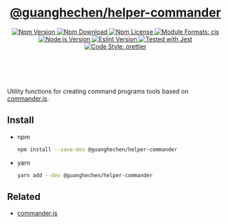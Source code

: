 <header>
  <h1 align="center">
    <a href="https://github.com/guanghechen/node-scaffolds/tree/@guanghechen/helper-commander@6.0.0-alpha.5/packages/helper-commander#readme">@guanghechen/helper-commander</a>
  </h1>
  <div align="center">
    <a href="https://www.npmjs.com/package/@guanghechen/helper-commander">
      <img
        alt="Npm Version"
        src="https://img.shields.io/npm/v/@guanghechen/helper-commander.svg"
      />
    </a>
    <a href="https://www.npmjs.com/package/@guanghechen/helper-commander">
      <img
        alt="Npm Download"
        src="https://img.shields.io/npm/dm/@guanghechen/helper-commander.svg"
      />
    </a>
    <a href="https://www.npmjs.com/package/@guanghechen/helper-commander">
      <img
        alt="Npm License"
        src="https://img.shields.io/npm/l/@guanghechen/helper-commander.svg"
      />
    </a>
    <a href="#install">
      <img
        alt="Module Formats: cjs"
        src="https://img.shields.io/badge/module_formats-cjs-green.svg"
      />
    </a>
    <a href="https://github.com/nodejs/node">
      <img
        alt="Node.js Version"
        src="https://img.shields.io/node/v/@guanghechen/helper-commander"
      />
    </a>
    <a href="https://github.com/facebook/jest">
      <img
        alt="Eslint Version"
        src="https://img.shields.io/npm/dependency-version/@guanghechen/helper-commander/peer/jest"
      />
    </a>
    <a href="https://github.com/facebook/jest">
      <img
        alt="Tested with Jest"
        src="https://img.shields.io/badge/tested_with-jest-9c465e.svg"
      />
    </a>
    <a href="https://github.com/prettier/prettier">
      <img
        alt="Code Style: prettier"
        src="https://img.shields.io/badge/code_style-prettier-ff69b4.svg?style=flat-square"
      />
    </a>
  </div>
</header>
<br/>


Utility functions for creating command programs tools based on [commander.js][].

## Install

* npm

  ```bash
  npm install --save-dev @guanghechen/helper-commander
  ```

* yarn

  ```bash
  yarn add --dev @guanghechen/helper-commander
  ```


## Related

* [commander.js][]


[homepage]: https://github.com/guanghechen/node-scaffolds/tree/@guanghechen/helper-commander@6.0.0-alpha.5/packages/helper-commander#readme
[commander.js]: https://github.com/tj/commander.js/

